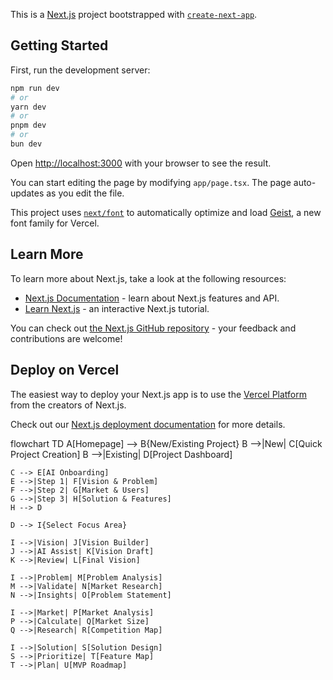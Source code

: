 This is a [Next.js](https://nextjs.org) project bootstrapped with [`create-next-app`](https://nextjs.org/docs/app/api-reference/cli/create-next-app).

## Getting Started

First, run the development server:

```bash
npm run dev
# or
yarn dev
# or
pnpm dev
# or
bun dev
```

Open [http://localhost:3000](http://localhost:3000) with your browser to see the result.

You can start editing the page by modifying `app/page.tsx`. The page auto-updates as you edit the file.

This project uses [`next/font`](https://nextjs.org/docs/app/building-your-application/optimizing/fonts) to automatically optimize and load [Geist](https://vercel.com/font), a new font family for Vercel.

## Learn More

To learn more about Next.js, take a look at the following resources:

- [Next.js Documentation](https://nextjs.org/docs) - learn about Next.js features and API.
- [Learn Next.js](https://nextjs.org/learn) - an interactive Next.js tutorial.

You can check out [the Next.js GitHub repository](https://github.com/vercel/next.js) - your feedback and contributions are welcome!

## Deploy on Vercel

The easiest way to deploy your Next.js app is to use the [Vercel Platform](https://vercel.com/new?utm_medium=default-template&filter=next.js&utm_source=create-next-app&utm_campaign=create-next-app-readme) from the creators of Next.js.

Check out our [Next.js deployment documentation](https://nextjs.org/docs/app/building-your-application/deploying) for more details.



flowchart TD
    A[Homepage] --> B{New/Existing Project}
    B -->|New| C[Quick Project Creation]
    B -->|Existing| D[Project Dashboard]
    
    C --> E[AI Onboarding]
    E -->|Step 1| F[Vision & Problem]
    F -->|Step 2| G[Market & Users]
    G -->|Step 3| H[Solution & Features]
    H --> D

    D --> I{Select Focus Area}
    
    I -->|Vision| J[Vision Builder]
    J -->|AI Assist| K[Vision Draft]
    K -->|Review| L[Final Vision]
    
    I -->|Problem| M[Problem Analysis]
    M -->|Validate| N[Market Research]
    N -->|Insights| O[Problem Statement]
    
    I -->|Market| P[Market Analysis]
    P -->|Calculate| Q[Market Size]
    Q -->|Research| R[Competition Map]
    
    I -->|Solution| S[Solution Design]
    S -->|Prioritize| T[Feature Map]
    T -->|Plan| U[MVP Roadmap]

    